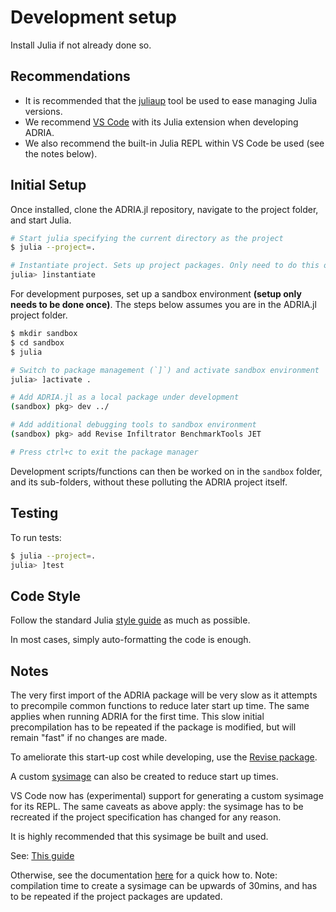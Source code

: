 # Development setup

Install Julia if not already done so.

## Recommendations

- It is recommended that the [juliaup](https://github.com/JuliaLang/juliaup) tool be used to ease managing Julia versions.
- We recommend [VS Code](https://code.visualstudio.com/) with its Julia extension when developing ADRIA.
- We also recommend the built-in Julia REPL within VS Code be used (see the notes below).


## Initial Setup

Once installed, clone the ADRIA.jl repository, navigate to the project folder, and start Julia.

```bash
# Start julia specifying the current directory as the project
$ julia --project=.

# Instantiate project. Sets up project packages. Only need to do this once.
julia> ]instantiate
```

For development purposes, set up a sandbox environment **(setup only needs to be done once)**.
The steps below assumes you are in the ADRIA.jl project folder.

```bash
$ mkdir sandbox
$ cd sandbox
$ julia

# Switch to package management (`]`) and activate sandbox environment
julia> ]activate .

# Add ADRIA.jl as a local package under development
(sandbox) pkg> dev ../

# Add additional debugging tools to sandbox environment
(sandbox) pkg> add Revise Infiltrator BenchmarkTools JET

# Press ctrl+c to exit the package manager
```

Development scripts/functions can then be worked on in the `sandbox` folder, and its sub-folders, without these polluting the ADRIA project itself.


## Testing

To run tests:

```bash
$ julia --project=.
julia> ]test 
```


## Code Style

Follow the standard Julia [style guide](https://docs.julialang.org/en/v1/manual/style-guide/) as much as possible.

In most cases, simply auto-formatting the code is enough.


## Notes

The very first import of the ADRIA package will be very slow as it attempts to precompile common functions to reduce later start up time.
The same applies when running ADRIA for the first time. This slow initial precompilation has to be repeated if the package is modified, but will remain "fast" if no changes are made.

To ameliorate this start-up cost while developing, use the [Revise package](https://github.com/timholy/Revise.jl).

A custom [sysimage](https://julialang.github.io/PackageCompiler.jl/dev/sysimages.html) can also be created to reduce start up times.

VS Code now has (experimental) support for generating a custom sysimage for its REPL.
The same caveats as above apply: the sysimage has to be recreated if the project specification has changed for any reason.

It is highly recommended that this sysimage be built and used.

See: [This guide](https://www.julia-vscode.org/docs/dev/userguide/compilesysimage/)

Otherwise, see the documentation [here](https://github.com/open-AIMS/ADRIA.jl/tree/main/build) for a quick how to.
Note: compilation time to create a sysimage can be upwards of 30mins, and has to be repeated if the project packages are updated.
